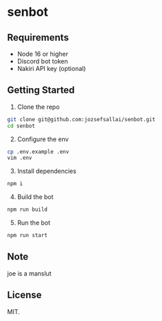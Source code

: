 # senbot

## Requirements

- Node 16 or higher
- Discord bot token
- Nakiri API key (optional)

## Getting Started

1. Clone the repo

```sh
git clone git@github.com:jozsefsallai/senbot.git
cd senbot
```

2. Configure the env

```sh
cp .env.example .env
vim .env
```

3. Install dependencies

```sh
npm i
```

4. Build the bot

```sh
npm run build
```

5. Run the bot

```sh
npm run start
```

## Note

joe is a manslut

## License

MIT.

